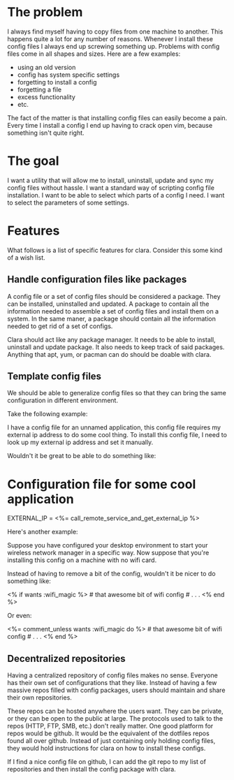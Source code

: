 The problem
===========

I always find myself having to copy files from one machine to another. This happens quite a lot for any number of
reasons. Whenever I install these config files I always end up screwing something up. Problems with config files come
in all shapes and sizes. Here are a few examples:

- using an old version
- config has system specific settings
- forgetting to install a config
- forgetting a file
- excess functionality
- etc.

The fact of the matter is that installing config files can easily become a pain. Every time I install a config I end up
having to crack open vim, because something isn't quite right.

The goal
========

I want a utility that will allow me to install, uninstall, update and sync my config files without hassle. I want a
standard way of scripting config file installation. I want to be able to select which parts of a config I need. I want
to select the parameters of some settings.

Features
========

What follows is a list of specific features for clara. Consider this some kind of a wish list.

Handle configuration files like packages
----------------------------------------

A config file or a set of config files should be considered a package. They can be installed, uninstalled and updated.
A package to contain all the information needed to assemble a set of config files and install them on a system. In the
same maner, a package should contain all the information needed to get rid of a set of configs.

Clara should act like any package manager. It needs to be able to install, uninstall and update package. It also needs
to keep track of said packages. Anything that apt, yum, or pacman can do should be doable with clara.

Template config files
----------------------

We should be able to generalize config files so that they can bring the same configuration in different environment.

Take the following example:

I have a config file for an unnamed application, this config file requires my external ip address to do some cool thing.
To install this config file, I need to look up my external ip address and set it manually.

Wouldn't it be great to be able to do something like:

  # Configuration file for some cool application
  EXTERNAL_IP = <%= call_remote_service_and_get_external_ip %>

Here's another example:

Suppose you have configured your desktop environment to start your wireless network manager in a specific way. Now
suppose that you're installing this config on a machine with no wifi card.

Instead of having to remove a bit of the config, wouldn't it be nicer to do something like:

  <% if wants :wifi_magic %>
    # that awesome bit of wifi config
    # . . .
  <% end %>

Or even:

  <%= comment_unless wants :wifi_magic do %>
    # that awesome bit of wifi config
    # . . .
  <% end %>

Decentralized repositories
--------------------------

Having a centralized repository of config files makes no sense. Everyone has their own set of configurations that they
like. Instead of having a few massive repos filled with config packages, users should maintain and share their own
repositories.

These repos can be hosted anywhere the users want. They can be private, or they can be open to the public at large. The
protocols used to talk to the repos (HTTP, FTP, SMB, etc.) don't really matter. One good platform for repos would be
github. It would be the equivalent of the dotfiles repos found all over github. Instead of just containing only holding
config files, they would hold instructions for clara on how to install these configs.

If I find a nice config file on github, I can add the git repo to my list of repositories and then install the config
package with clara.
